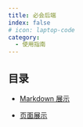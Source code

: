 ```yaml
---
title: 必会后端
index: false
# icon: laptop-code
category:
  - 使用指南
---
```


## 目录

- [Markdown 展示](vite.md)

- [页面展示](webpack.md)
